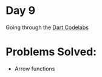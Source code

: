 # Day 9

Going through the [Dart Codelabs](https://dart.dev/codelabs)

# Problems Solved:

* Arrow functions